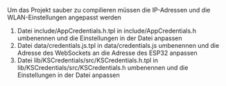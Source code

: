 Um das Projekt sauber zu compilieren müssen die IP-Adressen und die WLAN-Einstellungen angepasst werden
1. Datei include/AppCredentials.h.tpl in include/AppCredentials.h umbenennen und die Einstellungen in der Datei anpassen
2. Datei data/credentials.js.tpl in data/credentials.js umbenennen und die Adresse des WebSockets an die Adresse des ESP32 anpassen
3. Datei lib/KSCredentials/src/KSCredentials.h.tpl in lib/KSCredentials/src/KSCredentials.h umbenennen und die Einstellungen in der Datei anpassen

